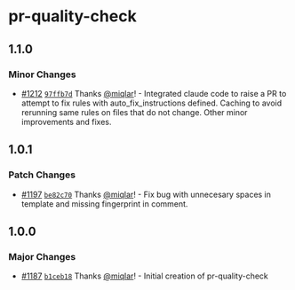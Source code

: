 # pr-quality-check

## 1.1.0

### Minor Changes

- [#1212](https://github.com/smartcontractkit/.github/pull/1212)
  [`97ffb7d`](https://github.com/smartcontractkit/.github/commit/97ffb7d371168696c8a3e54d40504797428c4f93)
  Thanks [@miqlar](https://github.com/miqlar)! - Integrated claude code to raise
  a PR to attempt to fix rules with auto_fix_instructions defined. Caching to
  avoid rerunning same rules on files that do not change. Other minor
  improvements and fixes.

## 1.0.1

### Patch Changes

- [#1197](https://github.com/smartcontractkit/.github/pull/1197)
  [`be82c70`](https://github.com/smartcontractkit/.github/commit/be82c701b42a208097b77e1bd94cd04afe18befb)
  Thanks [@miqlar](https://github.com/miqlar)! - Fix bug with unnecesary spaces
  in template and missing fingerprint in comment.

## 1.0.0

### Major Changes

- [#1187](https://github.com/smartcontractkit/.github/pull/1187)
  [`b1ceb18`](https://github.com/smartcontractkit/.github/commit/b1ceb1834cd37cceaa6ffd92ff2ca6b6cc7da2b4)
  Thanks [@miqlar](https://github.com/miqlar)! - Initial creation of
  pr-quality-check

